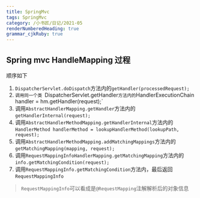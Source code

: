 ```yaml
---
title: SpringMvc
tags: SpringMvc
category: /小书匠/日记/2021-05
renderNumberedHeading: true
grammar_cjkRuby: true
---
```



## Spring mvc HandleMapping 过程

顺序如下

 1.  `DispatcherServlet.doDispatch`方法内的`getHandler(processedRequest);` 
 2.   `调用同一个类 `DispatcherServlet.getHandler`方法内的`HandlerExecutionChain handler = hm.getHandler(request);`
 3. 调用`AbstractHandlerMapping.getHandler`方法内的`getHandlerInternal(request);`
 4. 调用`AbstractHandlerMethodMapping.getHandlerInternal`方法内的`HandlerMethod handlerMethod = lookupHandlerMethod(lookupPath, request);`
 5. 调用`AbstractHandlerMethodMapping.addMatchingMappings`方法内的`getMatchingMapping(mapping, request);`
 6. 调用`RequestMappingInfoHandlerMapping.getMatchingMapping`方法内的`info.getMatchingCondition(request);`
 7. 调用`RequestMappingInfo.getMatchingCondition`方法内，最后返回`RequestMappingInfo`

> `RequestMappingInfo`可以看成是`@RequestMapping`注解解析后的对象信息